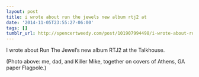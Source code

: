 ```yaml
---
layout: post
title: i wrote about run the jewels new album rtj2 at
date: '2014-11-05T23:55:27-06:00'
tags: []
tumblr_url: http://spencertweedy.com/post/101907994498/i-wrote-about-run-the-jewels-new-album-rtj2-at
---
```

I wrote about Run The Jewel’s new album RTJ2 at the Talkhouse.

(Photo above: me, dad, and Killer Mike, together on covers of Athens, GA paper Flagpole.)
